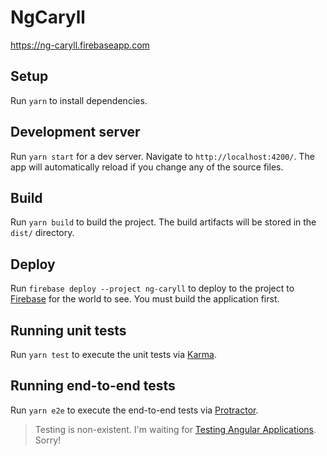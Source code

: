 # NgCaryll

<https://ng-caryll.firebaseapp.com>

## Setup

Run `yarn` to install dependencies.

## Development server

Run `yarn start` for a dev server. Navigate to `http://localhost:4200/`. The app will automatically reload if you
change any of the source files.

## Build

Run `yarn build` to build the project. The build artifacts will be stored in the `dist/` directory.

## Deploy

Run `firebase deploy --project ng-caryll` to deploy to the project to [Firebase](https://ng-caryll.firebaseapp.com) for the
world to see. You must build the application first.

## Running unit tests

Run `yarn test` to execute the unit tests via [Karma](https://karma-runner.github.io).

## Running end-to-end tests

Run `yarn e2e` to execute the end-to-end tests via [Protractor](http://www.protractortest.org/).

> Testing is non-existent. I'm waiting for [Testing Angular
> Applications](https://www.manning.com/books/testing-angular-applications). Sorry!